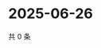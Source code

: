 # 2025-06-26

共 0 条

<!-- BEGIN ZHIHUQUESTIONS -->
<!-- 最后更新时间 Thu Jun 26 2025 06:11:10 GMT+0800 (China Standard Time) -->

<!-- END ZHIHUQUESTIONS -->

